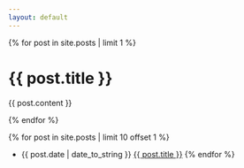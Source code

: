 ```yaml
---
layout: default
---
```

{% for post in site.posts | limit 1 %}
# {{ post.title }}

{{ post.content }}

{% endfor %}


{% for post in site.posts | limit 10 offset 1 %}
+ {{ post.date | date_to_string }} [{{ post.title }}]({{post.url}})
{% endfor %}